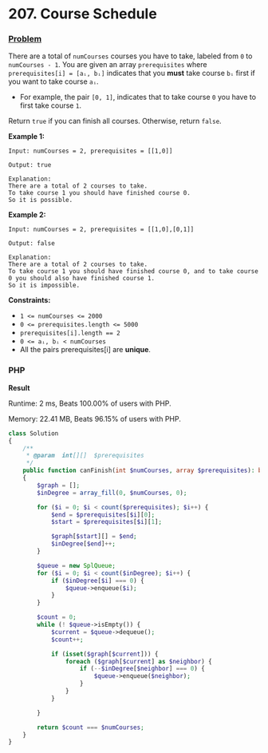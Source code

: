 # 207. Course Schedule

### [Problem](https://leetcode.com/problems/course-schedule/description/)

There are a total of `numCourses` courses you have to take, labeled from `0` to `numCourses - 1`.
You are given an array `prerequisites` where `prerequisites[i] = [aᵢ, bᵢ]` indicates that you **must** take course `bᵢ`
first if you want to take course `aᵢ`.

- For example, the pair `[0, 1]`, indicates that to take course `0` you have to first take course `1`.

Return `true` if you can finish all courses. Otherwise, return `false`.

**Example 1:**

```
Input: numCourses = 2, prerequisites = [[1,0]]

Output: true

Explanation:
There are a total of 2 courses to take.
To take course 1 you should have finished course 0.
So it is possible.
```

**Example 2:**

```
Input: numCourses = 2, prerequisites = [[1,0],[0,1]]

Output: false

Explanation:
There are a total of 2 courses to take.
To take course 1 you should have finished course 0, and to take course 0 you should also have finished course 1.
So it is impossible.
```

**Constraints:**

- `1 <= numCourses <= 2000`
- `0 <= prerequisites.length <= 5000`
- `prerequisites[i].length == 2`
- `0 <= aᵢ, bᵢ < numCourses`
- All the pairs prerequisites\[i\] are **unique**.

### PHP

**Result**

Runtime: 2 ms, Beats 100.00% of users with PHP.

Memory: 22.41 MB, Beats 96.15% of users with PHP.

```php
class Solution
{
    /**
     * @param  int[][]  $prerequisites
     */
    public function canFinish(int $numCourses, array $prerequisites): bool
    {
        $graph = [];
        $inDegree = array_fill(0, $numCourses, 0);

        for ($i = 0; $i < count($prerequisites); $i++) {
            $end = $prerequisites[$i][0];
            $start = $prerequisites[$i][1];

            $graph[$start][] = $end;
            $inDegree[$end]++;
        }

        $queue = new SplQueue;
        for ($i = 0; $i < count($inDegree); $i++) {
            if ($inDegree[$i] === 0) {
                $queue->enqueue($i);
            }
        }

        $count = 0;
        while (! $queue->isEmpty()) {
            $current = $queue->dequeue();
            $count++;

            if (isset($graph[$current])) {
                foreach ($graph[$current] as $neighbor) {
                    if (--$inDegree[$neighbor] === 0) {
                        $queue->enqueue($neighbor);
                    }
                }
            }

        }

        return $count === $numCourses;
    }
}
```
